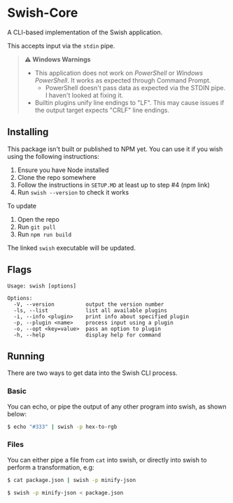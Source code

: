 # Swish-Core

A CLI-based implementation of the Swish application.

This accepts input via the `stdin` pipe.

> **⚠️ Windows Warnings**
> 
> * This application does not work on _PowerShell_ or _Windows PowerShell_. It works as expected through Command Prompt.
>   * PowerShell doesn't pass data as expected via the STDIN pipe. I haven't looked at fixing it.
> * Builtin plugins unify line endings to "LF". This may cause issues if the output target expects "CRLF" line endings.

## Installing 

This package isn't built or published to NPM yet. You can use it if you wish using the following instructions:

1. Ensure you have Node installed
2. Clone the repo somewhere
3. Follow the instructions in `SETUP.MD` at least up to step #4 (npm link)
4. Run `swish --version` to check it works

To update

1. Open the repo
2. Run `git pull`
3. Run `npm run build`

The linked `swish` executable will be updated.

## Flags

```
Usage: swish [options]

Options:
  -V, --version          output the version number
  -ls, --list            list all available plugins
  -i, --info <plugin>    print info about specified plugin
  -p, --plugin <name>    process input using a plugin
  -o, --opt <key=value>  pass an option to plugin
  -h, --help             display help for command
```

## Running

There are two ways to get data into the Swish CLI process.

### Basic

You can echo, or pipe the output of any other program into swish, as shown below:

```bash
$ echo "#333" | swish -p hex-to-rgb
```

### Files

You can either pipe a file from `cat` into swish, or directly into swish to perform a transformation, e.g:

```bash
$ cat package.json | swish -p minify-json
```

```bash
$ swish -p minify-json < package.json
```



